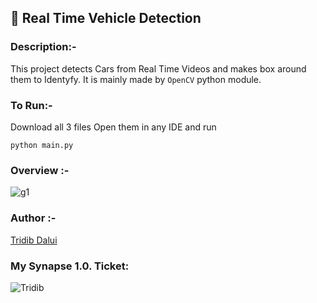 ##  🚗 Real Time Vehicle Detection

### Description:-

This project detects Cars from Real Time Videos and makes box around them to Identyfy. It is mainly made by `OpenCV` python module. 

### To Run:-
    
  Download all 3 files Open them in any IDE and run
    
    python main.py
  

### Overview :-

![g1](https://user-images.githubusercontent.com/105111251/212137841-765294ed-13e4-4add-80a3-238ba6c9fe06.gif)

### Author :-
[Tridib Dalui](https://github.com/TridibD004)

### My Synapse 1.0. Ticket:

![Tridib](https://user-images.githubusercontent.com/105111251/211640187-5fffd375-f04e-493a-a2ff-cd293351eefa.png)

